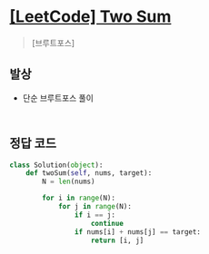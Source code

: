 # [[LeetCode] Two Sum](https://leetcode.com/problems/two-sum)

> [브루트포스]

## 발상

- 단순 브루트포스 풀이

## <br>정답 코드

```python
class Solution(object):
    def twoSum(self, nums, target):
        N = len(nums)

        for i in range(N):
            for j in range(N):
                if i == j:
                    continue
                if nums[i] + nums[j] == target:
                    return [i, j]
```
